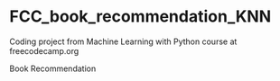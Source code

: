 # FCC_book_recommendation_KNN
Coding project from Machine Learning with Python course at freecodecamp.org

Book Recommendation
